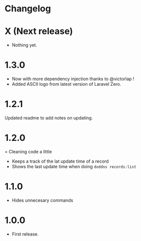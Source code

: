 # Changelog

# X (Next release)
- Nothing yet.

# 1.3.0
- Now with more dependency injection thanks to @victorlap !
- Added ASCII logo from latest version of Laravel Zero.

# 1.2.1
Updated readme to add notes on updating.

# 1.2.0
= Cleaning code a little
- Keeps a track of the lat update time of a record
- Shows the last update time when doing `doddns records:list`

# 1.1.0
- Hides unnecesary commands

# 1.0.0
- First release.